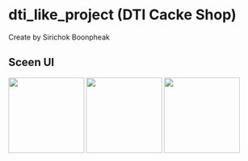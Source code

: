 # dti_like_project (DTI Cacke Shop)

Create by Sirichok Boonpheak

## Sceen UI
<img src="https://github.com/KaitoZan/DTI_LIKE_PROJECT/assets/144052345/19215413-8f81-4424-85d3-02a99b07270f" width="150px">
<img src="https://github.com/KaitoZan/DTI_LIKE_PROJECT/assets/144052345/19090dd5-9459-477f-a26e-255a9af07e78" width="150px">
<img src="https://github.com/KaitoZan/DTI_LIKE_PROJECT/assets/144052345/18ff03c4-424d-4c62-8501-ea6225e41f26" width="150px">

